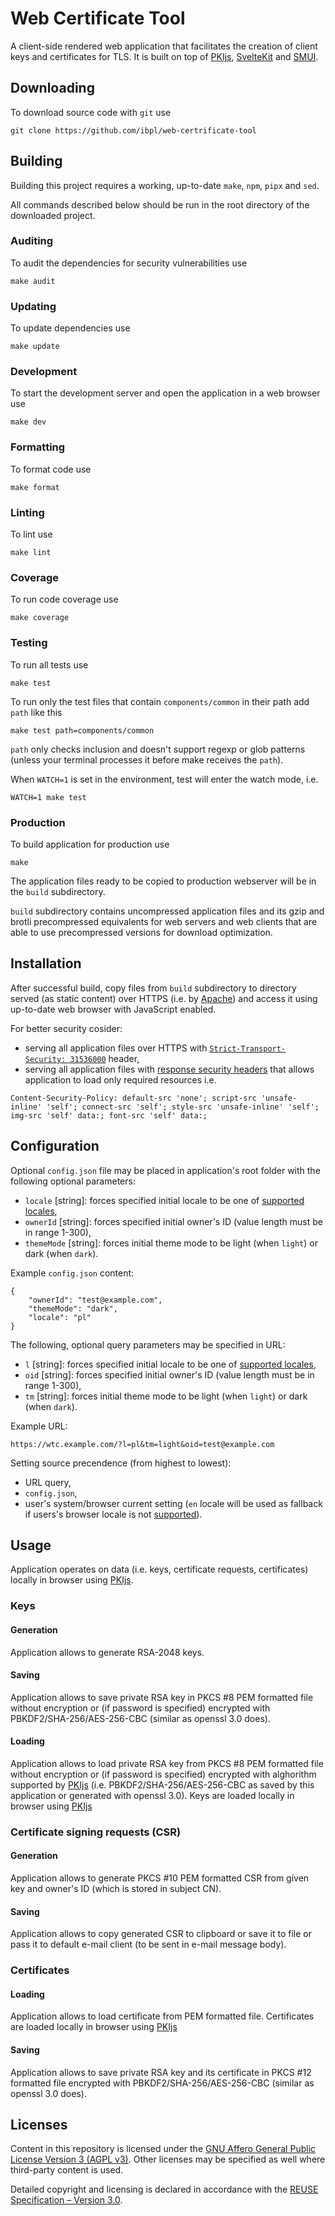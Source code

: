 <!--
SPDX-License-Identifier: AGPL-3.0-only
SPDX-FileCopyrightText: 2024 Informatyka Boguslawski sp. z o.o. sp.k. <https://www.ib.pl>
-->

# Web Certificate Tool

A client-side rendered web application that facilitates the creation of client keys and certificates for TLS. It is built on top of [PKIjs](https://pkijs.org/), [SvelteKit](https://kit.svelte.dev/) and [SMUI](https://sveltematerialui.com/).

## Downloading

To download source code with `git` use

```
git clone https://github.com/ibpl/web-certrificate-tool
```

## Building

Building this project requires a working, up-to-date `make`, `npm`, `pipx` and `sed`.

All commands described below should be run in the root directory of the downloaded project.

### Auditing

To audit the dependencies for security vulnerabilities use

```
make audit
```

### Updating

To update dependencies use

```
make update
```

### Development

To start the development server and open the application in a web browser use

```
make dev
```

### Formatting

To format code use

```
make format
```

### Linting

To lint use

```
make lint
```

### Coverage

To run code coverage use

```
make coverage
```

### Testing

To run all tests use

```
make test
```

To run only the test files that contain `components/common` in their path add `path` like this

```
make test path=components/common
```

`path` only checks inclusion and doesn't support regexp or glob patterns (unless your terminal processes it before make receives the `path`).

When `WATCH=1` is set in the environment, test will enter the watch mode, i.e.

```
WATCH=1 make test
```

### Production

To build application for production use

```
make
```

The application files ready to be copied to production webserver will be in the `build` subdirectory.

`build` subdirectory contains uncompressed application files and its gzip and brotli precompressed equivalents for web servers and web clients that are able to use precompressed versions for download optimization.

## Installation

After successful build, copy files from `build` subdirectory to directory served (as static content) over HTTPS (i.e. by [Apache](https://httpd.apache.org/)) and access it using up-to-date web browser with JavaScript enabled.

For better security cosider:

- serving all application files over HTTPS with [`Strict-Transport-Security: 31536000`](https://developer.mozilla.org/en-US/docs/Web/HTTP/Headers/Strict-Transport-Security) header,
- serving all application files with [response security headers](https://developer.mozilla.org/en-US/docs/Web/HTTP/CSP) that allows application to load only required resources i.e.

```
Content-Security-Policy: default-src 'none'; script-src 'unsafe-inline' 'self'; connect-src 'self'; style-src 'unsafe-inline' 'self'; img-src 'self' data:; font-src 'self' data:;
```

## Configuration

Optional `config.json` file may be placed in application's root folder with the following optional parameters:

- `locale` [string]: forces specified initial locale to be one of [supported locales](src/lib/i18n/lang.json),
- `ownerId` [string]: forces specified initial owner's ID (value length must be in range 1-300),
- `themeMode` [string]: forces initial theme mode to be light (when `light`) or dark (when `dark`).

Example `config.json` content:

```
{
	"ownerId": "test@example.com",
	"themeMode": "dark",
	"locale": "pl"
}
```

The following, optional query parameters may be specified in URL:

- `l` [string]: forces specified initial locale to be one of [supported locales](src/lib/i18n/lang.json),
- `oid` [string]: forces specified initial owner's ID (value length must be in range 1-300),
- `tm` [string]: forces initial theme mode to be light (when `light`) or dark (when `dark`).

Example URL:

```
https://wtc.example.com/?l=pl&tm=light&oid=test@example.com
```

Setting source precendence (from highest to lowest):

- URL query,
- `config.json`,
- user's system/browser current setting (`en` locale will be used as fallback if users's browser locale is not [supported](src/lib/i18n/lang.json)).

## Usage

Application operates on data (i.e. keys, certificate requests, certificates) locally in browser using [PKIjs](https://pkijs.org/).

### Keys

#### Generation

Application allows to generate RSA-2048 keys.

#### Saving

Application allows to save private RSA key in PKCS #8 PEM formatted file without encryption or (if password is specified) encrypted with PBKDF2/SHA-256/AES-256-CBC (similar as openssl 3.0 does).

#### Loading

Application allows to load private RSA key from PKCS #8 PEM formatted file without encryption or (if password is specified) encrypted with alghorithm supported by [PKIjs](https://pkijs.org/) (i.e. PBKDF2/SHA-256/AES-256-CBC as saved by this application or generated with openssl 3.0). Keys are loaded locally in browser using [PKIjs](https://pkijs.org/)

### Certificate signing requests (CSR)

#### Generation

Application allows to generate PKCS #10 PEM formatted CSR from given key and owner's ID (which is stored in subject CN).

#### Saving

Application allows to copy generated CSR to clipboard or save it to file or pass it to default e-mail client (to be sent in e-mail message body).

### Certificates

#### Loading

Application allows to load certificate from PEM formatted file. Certificates are loaded locally in browser using [PKIjs](https://pkijs.org/)

#### Saving

Application allows to save private RSA key and its certificate in PKCS #12 formatted file encrypted with PBKDF2/SHA-256/AES-256-CBC (similar as openssl 3.0 does).

## Licenses

Content in this repository is licensed under the [GNU Affero General Public License Version 3 (AGPL v3)](LICENSES/AGPL-3.0-only.txt). Other licenses may be specified as well where third-party content is used.

Detailed copyright and licensing is declared in accordance with the [REUSE Specification – Version 3.0](https://reuse.software/spec/).
